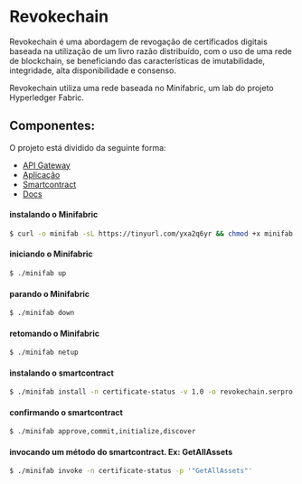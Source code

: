 # Revokechain

Revokechain é uma abordagem de revogação de certificados digitais baseada na utilização de um livro razão distribuído, com o uso de uma rede de blockchain, se beneficiando das características de imutabilidade, integridade, alta disponibilidade e consenso.

Revokechain utiliza uma rede baseada no Minifabric, um lab do projeto Hyperledger Fabric. 

## Componentes:
O projeto está dividido da seguinte forma:

- [API Gateway](/krakend-gateway)
- [Aplicação](/rc-app/node/revokechain-api)
- [Smartcontract](/rc-chaincode/certificate-status/go)
- [Docs](/docs)

#### instalando o Minifabric
```bash
$ curl -o minifab -sL https://tinyurl.com/yxa2q6yr && chmod +x minifab
```

#### iniciando o Minifabric
```bash
$ ./minifab up
```

#### parando o Minifabric
```bash
$ ./minifab down
```

#### retomando o Minifabric
```bash
$ ./minifab netup
```

#### instalando o smartcontract
```bash
$ ./minifab install -n certificate-status -v 1.0 -o revokechain.serpro.gov.br 
```

#### confirmando o smartcontract
```bash
$ ./minifab approve,commit,initialize,discover
```

#### invocando um método do smartcontract. Ex: GetAllAssets
```bash
$ ./minifab invoke -n certificate-status -p '"GetAllAssets"'
```


